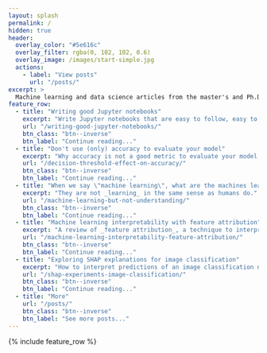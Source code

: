 ```yaml
---
layout: splash
permalink: /
hidden: true
header:
  overlay_color: "#5e616c"
  overlay_filter: rgba(0, 102, 102, 0.6)
  overlay_image: /images/start-simple.jpg
  actions:
    - label: "View posts"
      url: "/posts/"
excerpt: >
  Machine learning and data science articles from the master's and Ph.D. work.
feature_row:
  - title: "Writing good Jupyter notebooks"
    excerpt: "Write Jupyter notebooks that are easy to follow, easy to understand, flexible, and resilient."
    url: "/writing-good-jupyter-notebooks/"
    btn_class: "btn--inverse"
    btn_label: "Continue reading..."
  - title: "Don't use (only) accuracy to evaluate your model"
    excerpt: "Why accuracy is not a good metric to evaluate your model, and what to use instead."
    url: "/decision-threshold-effect-on-accuracy/"
    btn_class: "btn--inverse"
    btn_label: "Continue reading..."
  - title: "When we say \"machine learning\", what are the machines learning?"
    excerpt: "They are not _learning_ in the same sense as humans do."
    url: "/machine-learning-but-not-understanding/"
    btn_class: "btn--inverse"
    btn_label: "Continue reading..."
  - title: "Machine learning interpretability with feature attribution"
    excerpt: "A review of _feature attribution_, a technique to interpret model predictions. First, it reviews commonly-used feature attribution methods, then demonstrates feature attribution with SHAP, one of these methods."
    url: "/machine-learning-interpretability-feature-attribution/"
    btn_class: "btn--inverse"
    btn_label: "Continue reading..."
  - title: "Exploring SHAP explanations for image classification"
    excerpt: "How to interpret predictions of an image classification neural network using SHAP."
    url: "/shap-experiments-image-classification/"
    btn_class: "btn--inverse"
    btn_label: "Continue reading..."
  - title: "More"
    url: "/posts/"
    btn_class: "btn--inverse"
    btn_label: "See more posts..."
---
```


{% include feature_row %}
